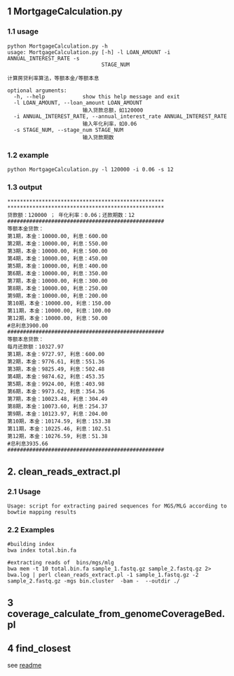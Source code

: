 
## 1 MortgageCalculation.py
### 1.1 usage
```
python MortgageCalculation.py -h
usage: MortgageCalculation.py [-h] -l LOAN_AMOUNT -i ANNUAL_INTEREST_RATE -s
                              STAGE_NUM

计算房贷利率算法，等额本金/等额本息

optional arguments:
  -h, --help            show this help message and exit
  -l LOAN_AMOUNT, --loan_amount LOAN_AMOUNT
                        输入贷款总额，如120000
  -i ANNUAL_INTEREST_RATE, --annual_interest_rate ANNUAL_INTEREST_RATE
                        输入年化利率，如0.06
  -s STAGE_NUM, --stage_num STAGE_NUM
                        输入贷款期数
```

### 1.2 example
```
python MortgageCalculation.py -l 120000 -i 0.06 -s 12
```

### 1.3 output

```
**************************************************
**************************************************
贷款额：120000 ； 年化利率：0.06；还款期数：12
##################################################
等额本金贷款：
第1期，本金：10000.00, 利息：600.00
第2期，本金：10000.00, 利息：550.00
第3期，本金：10000.00, 利息：500.00
第4期，本金：10000.00, 利息：450.00
第5期，本金：10000.00, 利息：400.00
第6期，本金：10000.00, 利息：350.00
第7期，本金：10000.00, 利息：300.00
第8期，本金：10000.00, 利息：250.00
第9期，本金：10000.00, 利息：200.00
第10期，本金：10000.00, 利息：150.00
第11期，本金：10000.00, 利息：100.00
第12期，本金：10000.00, 利息：50.00
#总利息3900.00
##################################################
等额本息贷款：
每月还款额：10327.97
第1期，本金：9727.97, 利息：600.00
第2期，本金：9776.61, 利息：551.36
第3期，本金：9825.49, 利息：502.48
第4期，本金：9874.62, 利息：453.35
第5期，本金：9924.00, 利息：403.98
第6期，本金：9973.62, 利息：354.36
第7期，本金：10023.48, 利息：304.49
第8期，本金：10073.60, 利息：254.37
第9期，本金：10123.97, 利息：204.00
第10期，本金：10174.59, 利息：153.38
第11期，本金：10225.46, 利息：102.51
第12期，本金：10276.59, 利息：51.38
#总利息3935.66
##################################################
```

## 2. clean_reads_extract.pl

### 2.1 Usage
```
Usage: script for extracting paired sequences for MGS/MLG according to bowtie mapping results

```

### 2.2 Examples 
```
#building index
bwa index total.bin.fa

#extracting reads of  bins/mgs/mlg
bwa mem -t 10 total.bin.fa sample_1.fastq.gz sample_2.fastq.gz 2> bwa.log | perl clean_reads_extract.pl -1 sample_1.fastq.gz -2 sample_2.fastq.gz -mgs bin.cluster  -bam -  --outdir ./
```

## 3 coverage_calculate_from_genomeCoverageBed.pl

## 4 find_closest
  see [readme](https://github.com/wangpeng407/my_script/blob/master/find_closest/readme1.md)


                      
